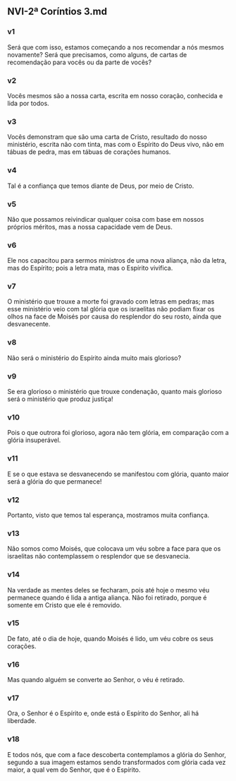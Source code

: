 ## NVI-2ª Coríntios 3.md
### v1
 Será que com isso, estamos começando a nos recomendar a nós mesmos novamente? Será que precisamos, como alguns, de cartas de recomendação para vocês ou da parte de vocês?
### v2
 Vocês mesmos são a nossa carta, escrita em nosso coração, conhecida e lida por todos.
### v3
 Vocês demonstram que são uma carta de Cristo, resultado do nosso ministério, escrita não com tinta, mas com o Espírito do Deus vivo, não em tábuas de pedra, mas em tábuas de corações humanos.
### v4
 Tal é a confiança que temos diante de Deus, por meio de Cristo.
### v5
 Não que possamos reivindicar qualquer coisa com base em nossos próprios méritos, mas a nossa capacidade vem de Deus.
### v6
 Ele nos capacitou para sermos ministros de uma nova aliança, não da letra, mas do Espírito; pois a letra mata, mas o Espírito vivifica.
### v7
 O ministério que trouxe a morte foi gravado com letras em pedras; mas esse ministério veio com tal glória que os israelitas não podiam fixar os olhos na face de Moisés por causa do resplendor do seu rosto, ainda que desvanecente.
### v8
 Não será o ministério do Espírito ainda muito mais glorioso?
### v9
 Se era glorioso o ministério que trouxe condenação, quanto mais glorioso será o ministério que produz justiça!
### v10
 Pois o que outrora foi glorioso, agora não tem glória, em comparação com a glória insuperável.
### v11
 E se o que estava se desvanecendo se manifestou com glória, quanto maior será a glória do que permanece!
### v12
 Portanto, visto que temos tal esperança, mostramos muita confiança.
### v13
 Não somos como Moisés, que colocava um véu sobre a face para que os israelitas não contemplassem o resplendor que se desvanecia.
### v14
 Na verdade as mentes deles se fecharam, pois até hoje o mesmo véu permanece quando é lida a antiga aliança. Não foi retirado, porque é somente em Cristo que ele é removido.
### v15
 De fato, até o dia de hoje, quando Moisés é lido, um véu cobre os seus corações.
### v16
 Mas quando alguém se converte ao Senhor, o véu é retirado.
### v17
 Ora, o Senhor é o Espírito e, onde está o Espírito do Senhor, ali há liberdade.
### v18
 E todos nós, que com a face descoberta contemplamos a glória do Senhor, segundo a sua imagem estamos sendo transformados com glória cada vez maior, a qual vem do Senhor, que é o Espírito.
